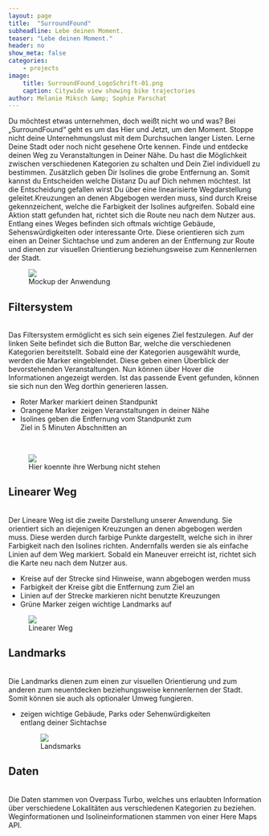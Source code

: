 ```yaml
---
layout: page
title:  "SurroundFound"
subheadline: Lebe deinen Moment.
teaser: "Lebe deinen Moment."
header: no
show_meta: false
categories:
    - projects
image:
    title: SurroundFound_LogoSchrift-01.png
    caption: Citywide view showing bike trajectories
author: Melanie Miksch &amp; Sophie Parschat
---
```


Du möchtest etwas unternehmen, doch weißt nicht wo und was? Bei „SurroundFound“ geht es um das Hier und Jetzt, um den Moment. Stoppe nicht deine Unternehmungslust mit dem Durchsuchen langer Listen. Lerne Deine Stadt oder noch nicht gesehene Orte kennen. Finde und entdecke deinen Weg zu Veranstaltungen in Deiner Nähe. Du hast die Möglichkeit zwischen verschiedenen Kategorien zu schalten und Dein Ziel individuell zu bestimmen. Zusätzlich geben Dir Isolines die grobe Entfernung an. Somit kannst du Entscheiden welche Distanz Du auf Dich nehmen möchtest. Ist die Entscheidung gefallen wirst Du über eine linearisierte Wegdarstellung geleitet.Kreuzungen an denen Abgebogen werden muss, sind durch Kreise gekennzeichent, welche die Farbigkeit der Isolines aufgreifen. Sobald eine Aktion statt gefunden hat, richtet sich die Route neu nach dem Nutzer aus. Entlang eines Weges befinden sich oftmals wichtige Gebäude, Sehenswürdigkeiten oder interessante Orte. Diese orientieren sich zum einen an Deiner Sichtachse und zum anderen an der Entfernung zur Route und dienen zur visuellen Orientierung beziehungsweise zum
Kennenlernen der Stadt.
<br />
<figure>
  <img src="{{ site.urlimg }}/SurroundFound_Mockup-01.png" />
  <figcaption >Mockup der Anwendung</figcaption>
</figure>

## Filtersystem
<br />
Das Filtersystem ermöglicht es sich sein eigenes Ziel festzulegen. Auf der linken Seite befindet sich die Button Bar, welche die verschiedenen Kategorien bereitstellt. Sobald eine der Kategorien ausgewählt wurde, werden die Marker eingeblendet. Diese geben einen Überblick der bevorstehenden Veranstaltungen. Nun können über Hover die Informationen angezeigt werden. Ist das passende Event gefunden, können sie sich nun den Weg dorthin generieren lassen.


* Roter Marker markiert deinen Standpunkt
* Orangene Marker zeigen Veranstaltungen in deiner Nähe
* Isolines geben die Entfernung vom Standpunkt zum <br />
  Ziel in 5 Minuten Abschnitten an
<br />
<figure>
  <img src="{{ site.urlimg }}/cf-view2-london-draft.jpg" />
  <figcaption >Hier koennte ihre Werbung nicht stehen</figcaption>
</figure>


## Linearer Weg
<br />
Der Lineare Weg ist die zweite Darstellung unserer Anwendung. Sie orientiert sich an diejenigen Kreuzungen an denen abgebogen werden muss. Diese werden durch farbige Punkte dargestellt, welche sich in ihrer Farbigkeit nach den Isolines richten. Andernfalls werden sie als einfache Linien auf dem Weg markiert. Sobald ein Maneuver erreicht ist, richtet sich die Karte neu nach dem Nutzer aus.


* Kreise auf der Strecke sind Hinweise, wann abgebogen werden muss
* Farbigkeit der Kreise gibt die Entfernung zum Ziel an
* Linien auf der Strecke markieren nicht benutzte Kreuzungen
* Grüne Marker zeigen wichtige Landmarks auf

<figure>
  <img src="{{ site.urlimg }}/cf-view2-london-draft.jpg" />
  <figcaption >Linearer Weg</figcaption>
</figure>


## Landmarks
<br />
Die Landmarks dienen zum einen zur visuellen Orientierung und zum anderen zum
neuentdecken beziehungsweise kennenlernen der Stadt. Somit können sie auch als
optionaler Umweg fungieren.


* zeigen wichtige Gebäude, Parks oder Sehenwürdigkeiten <br />
  entlang deiner Sichtachse

  <figure>
    <img src="{{ site.urlimg }}/cf-view2-london-draft.jpg" />
    <figcaption >Landsmarks</figcaption>
  </figure>


## Daten
<br />
Die Daten stammen von Overpass Turbo, welches uns erlaubten Information über verschiedene Lokalitäten
aus verschiedenen Kategorien zu beziehen. Weginformationen und Isolineinformationen stammen von einer Here Maps API.
